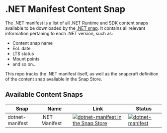 # .NET Manifest Content Snap

The .NET manifest is a list of all .NET Runtime and SDK content snaps available to be downloaded by the [.NET snap](https://github.com/canonical/dotnet-snap). It contains all relevant information pertaning to each .NET version, such as:

- Content snap name
- EoL date
- LTS status
- Mount points
- and so on...

This repo tracks the .NET manifest itself, as well as the snapcraft definition of the content snap available in the Snap Store.

## Available Content Snaps

|        Snap       |       Name       |                                    Link                                  | Status |
| ----------------- | ---------------- | ------------------------------------------------------------------------ | ------ |
| dotnet-manifest | .NET Manifest | [![dotnet-manifest in the Snap Store](https://snapcraft.io/dotnet-manifest/badge.svg)](https://snapcraft.io/dotnet-manifest) | [![dotnet-manifest](https://github.com/canonical/dotnet-manifest/actions/workflows/dotnet-manifest.yaml/badge.svg)](https://github.com/canonical/dotnet-content-snaps/actions/workflows/dotnet-manifest.yaml) |